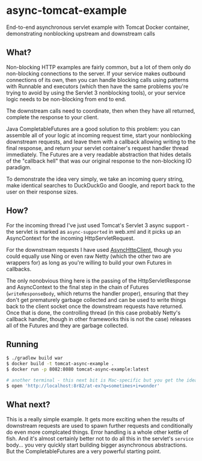 # async-tomcat-example

End-to-end asynchronous servlet example with Tomcat Docker container, demonstrating nonblocking upstream and downstream calls

## What?

Non-blocking HTTP examples are fairly common, but a lot of them only do non-blocking connections to the server. If your service makes outbound connections of its own, then you can handle blocking calls using patterns with Runnable and executors (which then have the same problems you're trying to avoid by using the Servlet 3 nonblocking tools), or your service logic needs to be non-blocking from end to end.

The downstream calls need to coordinate, then when they have all returned, complete the response to your client.

Java CompletableFutures are a good solution to this problem: you can assemble all of your logic at incoming request time, start your nonblocking downstream requests, and leave them with a callback allowing writing to the final response, and return your servlet container's request handler thread immediately. The Futures are a very readable abstraction that hides details of the "callback hell" that was our original response to the non-blocking IO paradigm.

To demonstrate the idea very simply, we take an incoming query string, make identical searches to DuckDuckGo and Google, and report back to the user on their response sizes.

## How?

For the incoming thread I've just used Tomcat's Servlet 3 async support - the servlet is marked as `async-supported` in web.xml and it picks up an AsyncContext for the incoming HttpServletRequest.

For the downstream requests I have used [AsyncHttpClient](https://github.com/AsyncHttpClient/async-http-client), though you could equally use Ning or even raw Netty (which the other two are wrappers for) as long as you're willing to build your own Futures in callbacks.

The only nonobvious thing here is the passing of the HttpServletResponse and AsyncContext to the final step in the chain of Futures (`writeResponseBody`, which returns the handler proper), ensuring that they don't get prematurely garbage collected and can be used to write things back to the client socket once the downstream requests have returned. Once that is done, the controlling thread (in this case probably Netty's callback handler, though in other frameworks this is not the case) releases all of the Futures and they are garbage collected.

## Running

```bash
$ ./gradlew build war
$ docker build -t tomcat-async-example .
$ docker run -p 8082:8080 tomcat-async-example:latest

# another terminal - this next bit is Mac-specific but you get the idea
$ open 'http://localhost:8r82/at-ex?q=sometimes+i+wonder'
```

## What next?

This is a really simple example. It gets more exciting when the results of downstream requests are used to spawn further requests and conditionally do even more complcated things. Error handling is a whole other kettle of fish. And it's almost certainly better not to do all this in the servlet's `service` body... you very quickly start building bigger asynchronous abstractions. But the CompletableFutures are a very powerful starting point.
